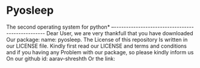 # Pyosleep
The second operating system for python*
–-------------------------------------------------
Dear User, we are very thankfull that you have downloaded
Our package: name: pyosleep. The License of this repository
Is written in our LICENSE file. Kindly first read our
LICENSE and terms and conditions and if you having any 
Problem with our package, so please kindly inform us
On our github id: aarav-shreshth Or the link: 
